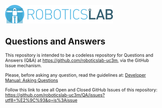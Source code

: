 [![roboticslab-uc3m logo](assets/roboticslab-banner-350px.png)](https://github.com/roboticslab-uc3m)

# Questions and Answers

This repository is intended to be a codeless repository for Questions and Answers (Q&A) at <https://github.com/roboticslab-uc3m>, via the GitHub Issue mechanism.

Please, before asking any question, read the guidelines at: [Developer Manual: Asking Questions](http://robots.uc3m.es/gitbook-developer-manual/asking-questions.html)

Follow this link to see all Open and Closed GitHub Issues of this repository: <https://github.com/roboticslab-uc3m/QA/issues?utf8=%E2%9C%93&q=is%3Aissue>

